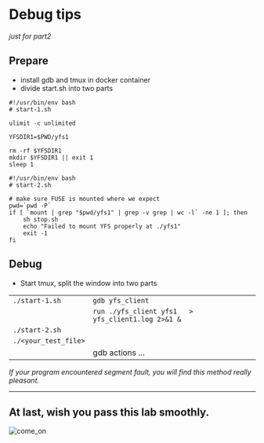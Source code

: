 # Debug tips

_just for part2_

## Prepare

* install gdb and tmux in docker container
* divide start.sh into two parts

```shell
#!/usr/bin/env bash
# start-1.sh

ulimit -c unlimited

YFSDIR1=$PWD/yfs1

rm -rf $YFSDIR1
mkdir $YFSDIR1 || exit 1
sleep 1
```

```shell
#!/usr/bin/env bash
# start-2.sh

# make sure FUSE is mounted where we expect
pwd=`pwd -P`
if [ `mount | grep "$pwd/yfs1" | grep -v grep | wc -l` -ne 1 ]; then
    sh stop.sh
    echo "Failed to mount YFS properly at ./yfs1"
    exit -1
fi
```
## Debug

* Start tmux, split the window into two parts

| | |
|:--|:--|
| `./start-1.sh` | `gdb yfs_client` |
| | `run ./yfs_client yfs1   > yfs_client1.log 2>&1 &` |
| `./start-2.sh` | |
| `./<your_test_file>` | |
| | gdb actions ... |

_If your program encountered segment fault, you will find this method 
really pleasant._

-------------------------------------------------

## At last, wish you pass this lab smoothly.

![come_on](https://i.pinimg.com/originals/51/ab/55/51ab557eb0fc9c63a96a88f50efb36a9.jpg)